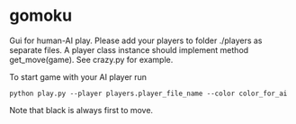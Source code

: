 # gomoku

Gui for human-AI play. 
Please add your players to folder ./players as separate files. 
A player class instance should implement method get_move(game). 
See crazy.py for example.

To start game with your AI player run
```
python play.py --player players.player_file_name --color color_for_ai
```

Note that black is always first to move.
